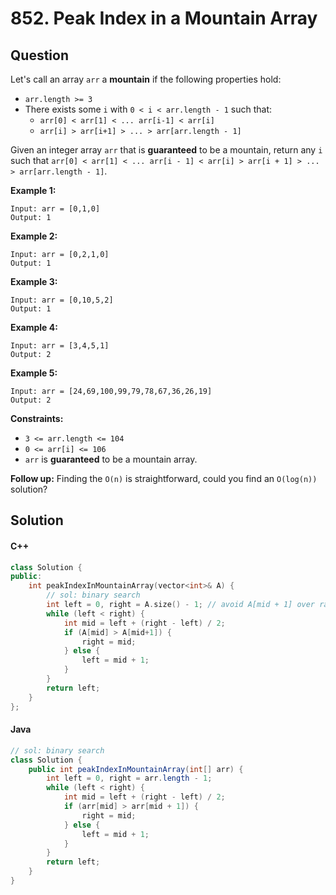 # 852. Peak Index in a Mountain Array

## Question

Let's call an array `arr` a **mountain** if the following properties hold:

* `arr.length >= 3`
* There exists some `i` with `0 < i < arr.length - 1` such that:
  * `arr[0] < arr[1] < ... arr[i-1] < arr[i]`
  * `arr[i] > arr[i+1] > ... > arr[arr.length - 1]`

Given an integer array `arr` that is **guaranteed** to be a mountain, return any `i` such that `arr[0] < arr[1] < ... arr[i - 1] < arr[i] > arr[i + 1] > ... > arr[arr.length - 1]`.

**Example 1:**

```
Input: arr = [0,1,0]
Output: 1
```

**Example 2:**

```
Input: arr = [0,2,1,0]
Output: 1
```

**Example 3:**

```
Input: arr = [0,10,5,2]
Output: 1
```

**Example 4:**

```
Input: arr = [3,4,5,1]
Output: 2
```

**Example 5:**

```
Input: arr = [24,69,100,99,79,78,67,36,26,19]
Output: 2
```

**Constraints:**

* `3 <= arr.length <= 104`
* `0 <= arr[i] <= 106`
* `arr` is **guaranteed** to be a mountain array.

**Follow up:** Finding the `O(n)` is straightforward, could you find an `O(log(n))` solution?

## Solution

#### C++

```cpp
class Solution {
public:
    int peakIndexInMountainArray(vector<int>& A) {
        // sol: binary search
        int left = 0, right = A.size() - 1; // avoid A[mid + 1] over range
        while (left < right) {
            int mid = left + (right - left) / 2;
            if (A[mid] > A[mid+1]) {
                right = mid;
            } else {
                left = mid + 1;
            }
        }
        return left;
    }
};
```

#### Java

```java
// sol: binary search
class Solution {
    public int peakIndexInMountainArray(int[] arr) {
        int left = 0, right = arr.length - 1;
        while (left < right) {
            int mid = left + (right - left) / 2;
            if (arr[mid] > arr[mid + 1]) {
                right = mid;
            } else {
                left = mid + 1;
            }
        }
        return left;
    }
}
```
